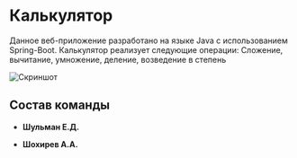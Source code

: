 # Калькулятор
Данное веб-приложение разработано на языке Java с использованием Spring-Boot.
Калькулятор реализует следующие операции: Сложение, вычитание, умножение, деление, возведение в степень

![Скриншот](https://github.com/ElonMusk45/Kursach30017/tree/master/Calculator/Screenshots/Screenshot_1)

## Состав команды

* **Шульман Е.Д.**

* **Шохирев А.А.**
